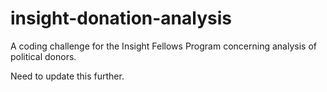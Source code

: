 # insight-donation-analysis
A coding challenge for the Insight Fellows Program concerning analysis of political donors.

Need to update this further.